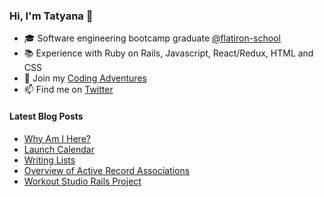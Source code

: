 ### Hi, I'm Tatyana 👋

<!--
**tcelovsky/tcelovsky** is a ✨ _special_ ✨ repository because its `README.md` (this file) appears on your GitHub profile.
-->

- 🎓 Software engineering bootcamp graduate [@flatiron-school](https://flatironschool.com/)
- :books: Experience with Ruby on Rails, Javascript, React/Redux, HTML and CSS
- :pencil: Join my [Coding Adventures](http://coding-adventures.com/)
- 📫 Find me on [Twitter](https://twitter.com/TatyanaCelovsky)

#### Latest Blog Posts

<!-- BLOG-POST-LIST:START -->
- [Why Am I Here?](http://coding-adventures.com/why_am_i_here)
- [Launch Calendar](http://coding-adventures.com/launch_calendar)
- [Writing Lists](http://coding-adventures.com/writing_lists)
- [Overview of Active Record Associations](http://coding-adventures.com/overview_of_active_record_associations)
- [Workout Studio Rails Project](http://coding-adventures.com/workout_studio_rails_project)
<!-- BLOG-POST-LIST:END -->
